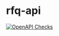 # rfq-api

[![OpenAPI Checks](https://github.com/christinatschol/rfq-api/actions/workflows/actions.yml/badge.svg)](https://github.com/christinatschol/rfq-api/actions/workflows/actions.yml)